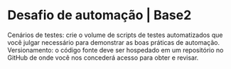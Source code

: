 # Desafio de automação | Base2
Cenários de testes: crie o volume de scripts de testes automatizados que você julgar necessário para demonstrar as boas práticas de automação.
Versionamento: o código fonte deve ser hospedado em um repositório no GitHub de onde você nos concederá acesso para obter e revisar.
